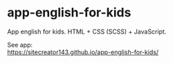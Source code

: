 # app-english-for-kids
App english for kids. HTML + CSS (SCSS) + JavaScript.

See app:  
https://sitecreator143.github.io/app-english-for-kids/
